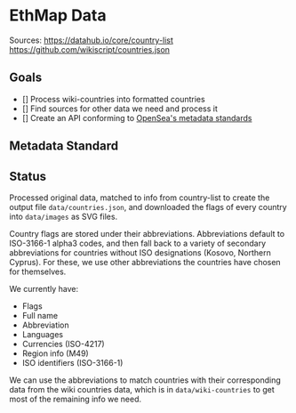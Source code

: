 # EthMap Data

Sources:
https://datahub.io/core/country-list
https://github.com/wikiscript/countries.json

## Goals

- [] Process wiki-countries into formatted countries
- [] Find sources for other data we need and process it
- [] Create an API conforming to [OpenSea's metadata standards](https://docs.opensea.io/docs/metadata-standards)

## Metadata Standard

## Status

Processed original data, matched to info from country-list to create the output file `data/countries.json`, and downloaded the flags of every country into `data/images` as SVG files.

Country flags are stored under their abbreviations. Abbreviations default to ISO-3166-1 alpha3 codes, and then fall back to a variety of secondary abbreviations for countries without ISO designations (Kosovo, Northern Cyprus). For these, we use other abbreviations the countries have chosen for themselves.

We currently have:
- Flags
- Full name
- Abbreviation
- Languages
- Currencies (ISO-4217)
- Region info (M49)
- ISO identifiers (ISO-3166-1)

We can use the abbreviations to match countries with their corresponding data from the wiki countries data, which is in `data/wiki-countries` to get most of the remaining info we need.